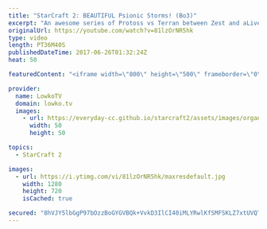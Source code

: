 ```yaml
---
title: "StarCraft 2: BEAUTIFUL Psionic Storms! (Bo3)"
excerpt: "An awesome series of Protoss vs Terran between Zest and aLive. Subscribe for more videos: http://lowko.tv/youtube Stats vs INnoVation: https://goo.gl/nzunjC  aLive and Zest are some of the best in their respective races. In this video I cast a professional best of 3 series of Protoss versus Terran. Both"
originalUrl: https://youtube.com/watch?v=81lzOrNR5hk
type: video
length: PT36M40S
publishedDateTime: 2017-06-26T01:32:24Z
heat: 50

featuredContent: "<iframe width=\"800\" height=\"500\" frameborder=\"0\" src=\"https://www.youtube.com/embed/81lzOrNR5hk\" allow=\"accelerometer; autoplay; encrypted-media; gyroscope; picture-in-picture\" allowfullscreen></iframe>"

provider:
  name: LowkoTV
  domain: lowko.tv
  images:
    - url: https://everyday-cc.github.io/starcraft2/assets/images/organizations/lowko.tv-50x50.jpg
      width: 50
      height: 50

topics:
  - StarCraft 2

images:
  - url: https://i.ytimg.com/vi/81lzOrNR5hk/maxresdefault.jpg
    width: 1280
    height: 720
    isCached: true

secured: "8hVJY5lbGgP97bOzzBoGYGVBQk+VvkD3IlCI40iMLYRwlKfSMFSKLZ7xtUVQTxNL+YZg7FiJCkadHPPZOz8D5iNMDZ6+6ZnwraQ4RdHASRaIO4T2YPrFLeBkkZiilBOK66htLke8sJk5O9Cr7vjgmJmq+69zy1wiEbrFcb7CeHkHoW1c+Uav4VFmA6wtPROPFSITqpoi6crsA3IqS0nyibaWZZ8uNDvSZRD+aQ8kY7cWSQ8vwtB5MOZ8fUmBZBTiOSbqG78RKReNhCldHHm+tGG61CvbvAdAolS2bpub6IAaDADB923iy6yjAr0u1JViHB8Rc1qVl85nX5B1oaxLrVxhZso+aB8oJT9yAoLPGhYTqvmVYrENmvGwqRFIv9O1VPzXcSnLZodlHky6H5RfEWeRdR5C3QSd1my9YfKyfLg=;S9hCiWZzxWH/EGsvl1WcdQ=="
---
```


